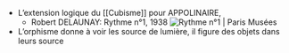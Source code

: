 - L’extension logique du [[Cubisme]] pour APPOLINAIRE,
	- Robert DELAUNAY: Rythme n°1, 1938  ![Rythme n°1 | Paris Musées](https://www.parismuseescollections.paris.fr/sites/default/files/styles/pm_notice/public/atoms/images/MAM/3y08014.jpg?itok=wUn6XIwW)
- L’orphisme donne à voir les source de lumière, il figure des objets dans leurs source